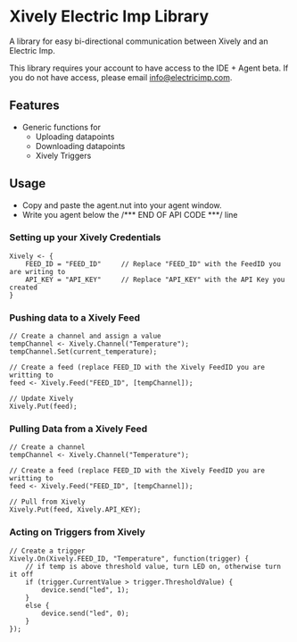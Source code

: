 # Xively Electric Imp Library
A library for easy bi-directional communication between Xively and an Electric Imp.

This library requires your account to have access to the IDE + Agent beta. If you do not have access, please email info@electricimp.com.

## Features
- Generic functions for
  - Uploading datapoints
  - Downloading datapoints
  - Xively Triggers
  
## Usage
- Copy and paste the agent.nut into your agent window.
- Write you agent below the /*** END OF API CODE ***/ line

### Setting up your Xively Credentials

	Xively <- {
		FEED_ID = "FEED_ID"		// Replace "FEED_ID" with the FeedID you are writing to
		API_KEY = "API_KEY"		// Replace "API_KEY" with the API Key you created
	}	
	
### Pushing data to a Xively Feed

	// Create a channel and assign a value
	tempChannel <- Xively.Channel("Temperature");
	tempChannel.Set(current_temperature);
	
	// Create a feed (replace FEED_ID with the Xively FeedID you are writting to
	feed <- Xively.Feed("FEED_ID", [tempChannel]);
	
	// Update Xively
	Xively.Put(feed);

### Pulling Data from a Xively Feed

	// Create a channel
	tempChannel <- Xively.Channel("Temperature");
	
	// Create a feed (replace FEED_ID with the Xively FeedID you are writting to
	feed <- Xively.Feed("FEED_ID", [tempChannel]);
	
	// Pull from Xively
	Xively.Put(feed, Xively.API_KEY);

### Acting on Triggers from Xively

	// Create a trigger
	Xively.On(Xively.FEED_ID, "Temperature", function(trigger) {
		// if temp is above threshold value, turn LED on, otherwise turn it off
    	if (trigger.CurrentValue > trigger.ThresholdValue) { 
        	device.send("led", 1); 
	    }
    	else {
        	device.send("led", 0);
	    }
	});